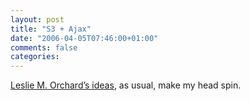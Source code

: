 ```yaml
---
layout: post
title: "S3 + Ajax"
date: "2006-04-05T07:46:00+01:00"
comments: false
categories: 
---
```


<p><a href="http://decafbad.com/blog/2006/04/04/s3-next-big-thing">Leslie M. Orchard&#8217;s ideas</a>, as usual, make my head spin.</p>


